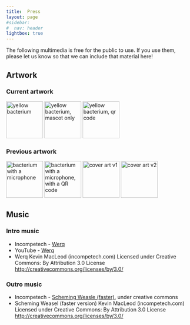 ```yaml
---
title:  Press
layout: page
#sidebar:
#  nav: header
lightbox: true
---
```


The following multimedia is free for the public to use.
If you use them, please let us know so that we can include that material here!

## Artwork

### Current artwork

<img src="{{ '/assets/artwork/microbinfie-logo-2024.png' | relative_url }}"
    alt="yellow bacterium"
    style="width: 100px; height: 100px;">
<img src="{{ '/assets/artwork/microbinfie-logo-mascot-only-2024.png' | relative_url }}"
    alt="yellow bacterium, mascot only"
    style="width: 100px; height: 100px;">
<img src="{{ '/assets/artwork/microbinfie-logo-mascot-only-qr-2024.png' | relative_url }}"
    alt="yellow bacterium, qr code"
    style="width: 100px; height: 100px;">

### Previous artwork

<img src="{{ '/assets/artwork/microbinfie-bacterium-microphone.jpg' | relative_url }}"
    alt="bacterium with a microphone"
    style="width: 100px; height: 100px;">
<img src="{{ '/assets/artwork/microbinfie.qr.jpg' | relative_url }}"
    alt="bacterium with a microphone, with a QR code"
    style="width: 100px; height: 100px;">
<img src="{{ '/assets/artwork/COVERART.v1.png' | relative_url }}"
    alt="cover art v1"
    style="width: 100px; height: 100px;">
<img src="{{ '/assets/artwork/COVERART.v2.png' | relative_url }}"
    alt="cover art v2"
    style="width: 100px; height: 100px;">

## Music

### Intro music

* Incompetech - [Werq](https://incompetech.com/music/royalty-free/index.html?isrc=USUAN1800005)
* YouTube - [Werq](https://youtu.be/Mf9WroOPCwI)
* Werq Kevin MacLeod (incompetech.com) Licensed under Creative Commons: By Attribution 3.0 License http://creativecommons.org/licenses/by/3.0/

### Outro music

* Incompetech - [Scheming Weasle (faster)](https://incompetech.com/music/royalty-free/index.html?isrc=USUAN1100085), under creative commons
* Scheming Weasel (faster version) Kevin MacLeod (incompetech.com) Licensed under Creative Commons: By Attribution 3.0 License http://creativecommons.org/licenses/by/3.0/ 
